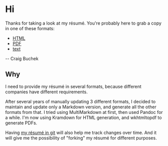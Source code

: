 Hi
==

Thanks for taking a look at my résumé.
You're probably here to grab a copy in one of these formats:

* [HTML](https://booch.github.io/resume/resume.html)
* [PDF](https://booch.github.io/resume/resume.pdf)
* [text](https://booch.github.io/resume/resume.txt)

-- Craig Buchek


Why
---

I need to provide my résumé in several formats, because different companies
have different requirements.

After several years of manually updating 3 different formats, I decided to
maintain and update only a Markdown version, and generate all the other
formats from that. I tried using MultiMarkdown at first, then used Pandoc
for a while. I'm now using Kramdown for HTML generation, and wkhtmltopdf to
generate PDFs.

Having [my résumé in git](https://github.com/booch/resume/) will also help me
track changes over time. And it will give me the possibility of "forking" my
résumé for different purposes.
